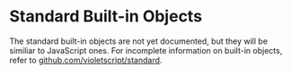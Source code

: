 # Standard Built-in Objects

The standard built-in objects are not yet documented, but they will be similiar to JavaScript ones. For incomplete information on built-in objects, refer to [github.com/violetscript/standard](https://github.com/violetscript/standard/blob/master/spec/builtin-objects.md).